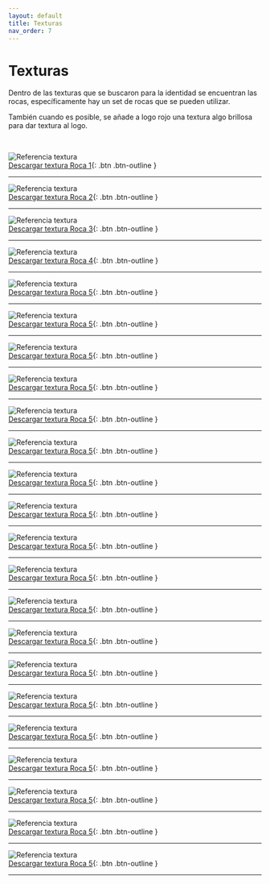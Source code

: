 ```yaml
---
layout: default
title: Texturas
nav_order: 7
---
```


# Texturas

Dentro de las texturas que se buscaron para la identidad se encuentran las rocas, específicamente hay un set de rocas que se pueden utilizar. 

También cuando es posible, se añade a logo rojo una textura algo brillosa para dar textura al logo.

<br>

<img src="../../assets/images/texture-1.png" alt="Referencia textura"/><br>
[Descargar textura Roca 1](https://drive.google.com/uc?export=download&id=1BergE94LxQHkDaQTM4tl1zrz2POTKxRr){: .btn .btn-outline }

---------

<img src="../../assets/images/texture-2.png" alt="Referencia textura"/><br>
[Descargar textura Roca 2](https://drive.google.com/uc?export=download&id=1qjGZYuLZEXgJj7MN_v8j-jq8e4qq-SH8){: .btn .btn-outline }

---------

<img src="../../assets/images/texture-3.png" alt="Referencia textura"/><br>
[Descargar textura Roca 3](https://drive.google.com/uc?export=download&id=193gYUciEa9tRS8f67B8i7XPHJvrDn0XC){: .btn .btn-outline }

---------

<img src="../../assets/images/texture-4.png" alt="Referencia textura"/><br>
[Descargar textura Roca 4](https://drive.google.com/uc?export=download&id=1uxhmZeuKD-bzvfc45RGG73S2z0DTycrx){: .btn .btn-outline }

---------

<img src="../../assets/images/texture-5.png" alt="Referencia textura"/><br>
[Descargar textura Roca 5](https://drive.google.com/uc?export=download&id=1Y5cfYNXsvkQSHeTRiEzhkstBiJ1N2Nyg){: .btn .btn-outline }

---------

<img src="../../assets/images/texture-5.png" alt="Referencia textura"/><br>
[Descargar textura Roca 5](https://drive.google.com/uc?export=download&id=1W7nv1mDOtmTl19mjuZIn7U4InQUw9q0U){: .btn .btn-outline }

---------

<img src="../../assets/images/texture-5.png" alt="Referencia textura"/><br>
[Descargar textura Roca 5](https://drive.google.com/uc?export=download&id=10IXqD0nQ4N_G95Fqd5ZIQLLxBg46Hnpb){: .btn .btn-outline }

---------

<img src="../../assets/images/texture-5.png" alt="Referencia textura"/><br>
[Descargar textura Roca 5](https://drive.google.com/uc?export=download&id=1cCyT8UHpNnkWkUfI9YD7jmPhcpq3-4iu){: .btn .btn-outline }

---------

<img src="../../assets/images/texture-5.png" alt="Referencia textura"/><br>
[Descargar textura Roca 5](https://drive.google.com/uc?export=download&id=1asBs8HErwqXLwcO-ZoGpG16yzX7t7s-h){: .btn .btn-outline }

---------

<img src="../../assets/images/texture-5.png" alt="Referencia textura"/><br>
[Descargar textura Roca 5](https://drive.google.com/uc?export=download&id=1WZtOYlUYuDHb--BaUgtRkTdP2qTn1KjO){: .btn .btn-outline }

---------

<img src="../../assets/images/texture-5.png" alt="Referencia textura"/><br>
[Descargar textura Roca 5](https://drive.google.com/uc?export=download&id=1KPXc3wMaGbsQqaebvB0QapelFrhZJE18){: .btn .btn-outline }

---------

<img src="../../assets/images/texture-5.png" alt="Referencia textura"/><br>
[Descargar textura Roca 5](https://drive.google.com/uc?export=download&id=1c5avNXlkbVdxRFapyuFlGDFJVPR_EW73){: .btn .btn-outline }

---------

<img src="../../assets/images/texture-5.png" alt="Referencia textura"/><br>
[Descargar textura Roca 5](https://drive.google.com/uc?export=download&id=1bc3GhUoNgRDi9UauDQhC-l5O3aobsMiS){: .btn .btn-outline }

---------

<img src="../../assets/images/texture-5.png" alt="Referencia textura"/><br>
[Descargar textura Roca 5](https://drive.google.com/uc?export=download&id=1IXP5xqJT98Jr3eOZXp3HZzjG-fww9_FH){: .btn .btn-outline }

---------

<img src="../../assets/images/texture-5.png" alt="Referencia textura"/><br>
[Descargar textura Roca 5](https://drive.google.com/uc?export=download&id=1oojsoFe6UQgYtrhz1UZLgnT8hi7yHe-o){: .btn .btn-outline }

---------

<img src="../../assets/images/texture-5.png" alt="Referencia textura"/><br>
[Descargar textura Roca 5](https://drive.google.com/uc?export=download&id=18K72lkEU123eqSfgZ5G9O9zUX6mkjrk2){: .btn .btn-outline }

---------

<img src="../../assets/images/texture-5.png" alt="Referencia textura"/><br>
[Descargar textura Roca 5](https://drive.google.com/uc?export=download&id=1Pof9Z_jbzhNRszxasvCRAhltSyvcQKu3){: .btn .btn-outline }

---------

<img src="../../assets/images/texture-5.png" alt="Referencia textura"/><br>
[Descargar textura Roca 5](https://drive.google.com/uc?export=download&id=1Ja-KqjjdS9wxh7e33hAc4jihThbhFhzP){: .btn .btn-outline }

---------

<img src="../../assets/images/texture-5.png" alt="Referencia textura"/><br>
[Descargar textura Roca 5](https://drive.google.com/uc?export=download&id=10vM4gAxEs3AQcDXvmFkginF9rBkx6zJZ){: .btn .btn-outline }

---------

<img src="../../assets/images/texture-5.png" alt="Referencia textura"/><br>
[Descargar textura Roca 5](https://drive.google.com/uc?export=download&id=1MEog17mvTDhtiLhsSB6f_O1REtyNZvlV){: .btn .btn-outline }

---------

<img src="../../assets/images/texture-5.png" alt="Referencia textura"/><br>
[Descargar textura Roca 5](https://drive.google.com/uc?export=download&id=1UZKepjEqnQN-G6p8TBveA-GwTarFUrLt){: .btn .btn-outline }

---------

<img src="../../assets/images/texture-5.png" alt="Referencia textura"/><br>
[Descargar textura Roca 5](https://drive.google.com/uc?export=download&id=1D3kYWV_7XVX4OgJjYYeCtEy2ALfyXZEe){: .btn .btn-outline }

---------

<img src="../../assets/images/texture-5.png" alt="Referencia textura"/><br>
[Descargar textura Roca 5](https://drive.google.com/uc?export=download&id=1-m5EtwhBXEeKpyqv_cXpwnoWl2bN0XgN){: .btn .btn-outline }

---------